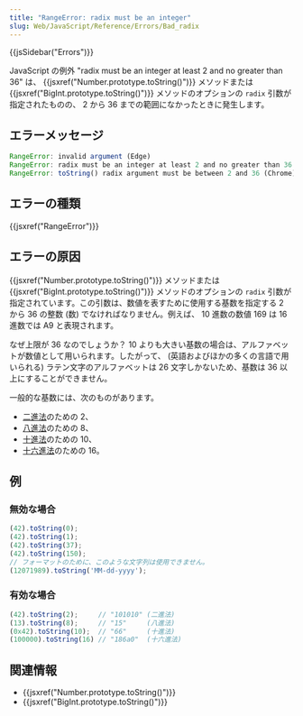 ```yaml
---
title: "RangeError: radix must be an integer"
slug: Web/JavaScript/Reference/Errors/Bad_radix
---
```


{{jsSidebar("Errors")}}

JavaScript の例外 "radix must be an integer at least 2 and no greater than 36" は、 {{jsxref("Number.prototype.toString()")}} メソッドまたは {{jsxref("BigInt.prototype.toString()")}} メソッドのオプションの `radix` 引数が指定されたものの、 2 から 36 までの範囲になかったときに発生します。

## エラーメッセージ

```js
RangeError: invalid argument (Edge)
RangeError: radix must be an integer at least 2 and no greater than 36 (Firefox)
RangeError: toString() radix argument must be between 2 and 36 (Chrome)
```

## エラーの種類

{{jsxref("RangeError")}}

## エラーの原因

{{jsxref("Number.prototype.toString()")}} メソッドまたは {{jsxref("BigInt.prototype.toString()")}} メソッドのオプションの `radix` 引数が指定されています。この引数は、数値を表すために使用する基数を指定する 2 から 36 の整数 (数) でなければなりません。例えば、 10 進数の数値 169 は 16 進数では A9 と表現されます。

なぜ上限が 36 なのでしょうか？ 10 よりも大きい基数の場合は、アルファベットが数値として用いられます。したがって、 (英語およびほかの多くの言語で用いられる) ラテン文字のアルファベットは 26 文字しかないため、基数は 36 以上にすることができません。

一般的な基数には、次のものがあります。

- [二進法](https://ja.wikipedia.org/wiki/%E4%BA%8C%E9%80%B2%E6%B3%95)のための 2、
- [八進法](https://ja.wikipedia.org/wiki/%E5%85%AB%E9%80%B2%E6%B3%95)のための 8、
- [十進法](https://ja.wikipedia.org/wiki/%E5%8D%81%E9%80%B2%E6%B3%95)のための 10、
- [十六進法](https://ja.wikipedia.org/wiki/%E5%8D%81%E5%85%AD%E9%80%B2%E6%B3%95)のための 16。

## 例

### 無効な場合

```js example-bad
(42).toString(0);
(42).toString(1);
(42).toString(37);
(42).toString(150);
// フォーマットのために、このような文字列は使用できません。
(12071989).toString('MM-dd-yyyy');
```

### 有効な場合

```js example-good
(42).toString(2);     // "101010" (二進法)
(13).toString(8);     // "15"     (八進法)
(0x42).toString(10);  // "66"     (十進法)
(100000).toString(16) // "186a0"  (十六進法)
```

## 関連情報

- {{jsxref("Number.prototype.toString()")}}
- {{jsxref("BigInt.prototype.toString()")}}
